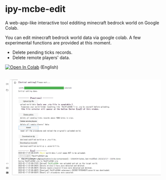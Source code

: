# ipy-mcbe-edit
A web-app-like interactive tool edditing minecraft bedrock world on Google Colab.

You can edit minecraft bedrock world data via google colab.
A few experimental functions are provided at this moment.
+ Delete pending ticks records.
+ Delete remote players' data.

[![Open In Colab](https://colab.research.google.com/assets/colab-badge.svg)](https://colab.research.google.com/github/obscraft23/ipy-mcbe-edit/blob/master/mcberepair_wrapper.ipynb) (English)
<br>
<br>

<img src="docs/demo.01.png" width=700>
